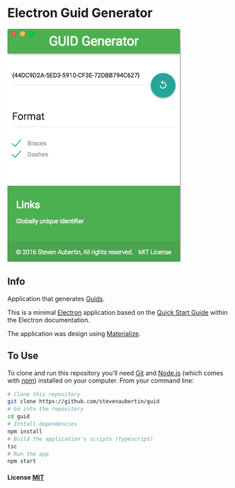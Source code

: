 # Electron Guid Generator

![alt](https://github.com/stevenaubertin/pictures/blob/master/guid/preview.png)

## Info

Application that generates [Guids](https://en.wikipedia.org/wiki/Globally_unique_identifier).

This is a minimal [Electron](http://electron.atom.io) application based on the [Quick Start Guide](http://electron.atom.io/docs/latest/tutorial/quick-start) within the Electron documentation.

The application was design using [Materialize](http://materializecss.com/).

## To Use

To clone and run this repository you'll need [Git](https://git-scm.com) and [Node.js](https://nodejs.org/en/download/) (which comes with [npm](http://npmjs.com)) installed on your computer. From your command line:

```bash
# Clone this repository
git clone https://github.com/stevenaubertin/guid
# Go into the repository
cd guid
# Install dependencies
npm install
# Build the application's scripts (typescript)
tsc
# Run the app
npm start
```

#### License [MIT](LICENSE)
